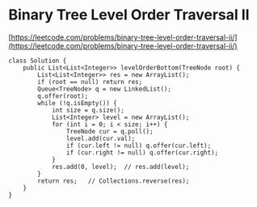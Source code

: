 # Binary Tree Level Order Traversal II

[https://leetcode.com/problems/binary-tree-level-order-traversal-ii/](https://leetcode.com/problems/binary-tree-level-order-traversal-ii/)

```
class Solution {
    public List<List<Integer>> levelOrderBottom(TreeNode root) {
        List<List<Integer>> res = new ArrayList();
        if (root == null) return res;
        Queue<TreeNode> q = new LinkedList();
        q.offer(root);
        while (!q.isEmpty()) {
            int size = q.size();
            List<Integer> level = new ArrayList();
            for (int i = 0; i < size; i++) {
                TreeNode cur = q.poll();
                level.add(cur.val);
                if (cur.left != null) q.offer(cur.left);
                if (cur.right != null) q.offer(cur.right);
            }
            res.add(0, level);  // res.add(level);
        }
        return res;   // Collections.reverse(res);
    }
}
```
